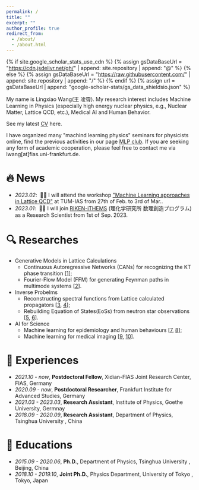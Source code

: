 ```yaml
---
permalink: /
title: ""
excerpt: ""
author_profile: true
redirect_from: 
  - /about/
  - /about.html
---
```


{% if site.google_scholar_stats_use_cdn %}
{% assign gsDataBaseUrl = "https://cdn.jsdelivr.net/gh/" | append: site.repository | append: "@" %}
{% else %}
{% assign gsDataBaseUrl = "https://raw.githubusercontent.com/" | append: site.repository | append: "/" %}
{% endif %}
{% assign url = gsDataBaseUrl | append: "google-scholar-stats/gs_data_shieldsio.json" %}

<span class='anchor' id='about-me'></span>

My name is Lingxiao Wang(王 凌霄). My research interest includes Machine Learning in Physics (especially high energy nuclear physics, e.g., Nuclear Matter, Lattice QCD, etc.), Medical AI and Human Behavior.

See my latest <a href='https://drive.google.com/file/d/1eFt4x3EYlrv9-_7SWEHKwdshggN2yv-A/view?usp=sharing'>CV</a> here.

I have organized many "machind learning physics" seminars for physicists online, find the previous activities in our page <a href='https://sites.google.com/view/lingxiao/mlp-club'>MLP club</a>.
If you are seeking any form of academic cooperation, please feel free to contact me via lwang[at]fias.uni-frankfurt.de.


<!-- My research interest includes neural machine translation and computer vision. I have published more than 100 papers at the top international AI conferences with total <a href='https://scholar.google.com/citations?user=DhtAFkwAAAAJ'>google scholar citations <strong><span id='total_cit'>260000+</span></strong></a> (You can also use google scholar badge <a href='https://scholar.google.com/citations?user=DhtAFkwAAAAJ'><img src="https://img.shields.io/endpoint?url={{ url | url_encode }}&logo=Google%20Scholar&labelColor=f6f6f6&color=9cf&style=flat&label=citations"></a>). -->


# 🔥 News
- *2023.02*: &nbsp;🚆🚆 I will attend the workshop <a href='https://indico.ph.tum.de/event/7116/'>"Machine Learning approaches in Lattice QCD"</a> at TUM-IAS from 27th of Feb. to 3rd of Mar.. 
- *2023.01*: &nbsp;🎉🎉 I will join <a href='https://ithems.riken.jp/en'>RIKEN-iTHEMS</a> (理化学研究所 数理創造プログラム) as a Research Scientist from 1st of Sep. 2023. 


# 🔍 Researches
- Generative Models in Lattice Calculations
  - Continuous Autoregressive Networks (CANs) for recognizing the KT phase transition [<a href='https://iopscience.iop.org/article/10.1088/0256-307X/39/12/120502'>1</a>];
  - Fourier-Flow Model (FFM) for generating Feynman paths in multimode systems [<a href='https://arxiv.org/abs/2211.03470'>2</a>].
- Inverse Probelms
  - Reconstructing spectral functions from Lattice calculated propagators [<a href='https://doi.org/10.1103/PhysRevD.106.L051502'>3</a>, <a href='https://doi.org/10.1016/j.cpc.2022.108547'>4</a>];
  - Rebuilding Equation of States(EoSs) from neutron star observations [<a href='https://iopscience.iop.org/article/10.1088/1475-7516/2022/08/071'>5</a>, <a href='https://arxiv.org/abs/2209.08883'>6</a>].
- AI for Science
  - Machine learning for epidemiology and human behaviours [<a href='https://iopscience.iop.org/article/10.1088/2632-2153/ac0314/meta'>7</a>, <a href='https://doi.org/10.3390/e24020198'>8</a>];
  - Machine learning for medical imaging [<a href='https://doi.org/10.1016/j.neurad.2021.07.006'>9</a>, <a href='https://arxiv.org/abs/2212.06725'>10</a>]. 

# 💼 Experiences
- *2021.10 - now*, **Postdoctoral Fellow**, Xidian-FIAS Joint Research Center, FIAS, Germany
- *2020.09 - now*, **Postdoctoral Researcher**, Frankfurt Institute for Advanced Studies, Germany
- *2021.03 - 2023.03*, **Research Assistant**, Institute of Physics, Goethe University, Germnay 
- *2018.09 - 2020.09*, **Research Assistant**, Department of Physics, Tsinghua University , China 

# 📖 Educations
- *2015.09 - 2020.06*, **Ph.D.**, Department of Physics, Tsinghua University , Beijing, China
- *2018.10 - 2019.10*, **Joint Ph.D.**, Physics Department, University of Tokyo , Tokyo, Japan